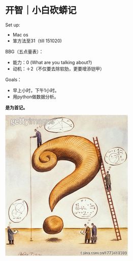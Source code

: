 # 开智｜小白砍蟒记
Set up:
 - Mac os
 - 笨方法至31（till 151020)

 
BBG（五点量表）：
- 能力：0 (What are you talking about?)
- 动机：＋2（不仅要去除软肋，更要增添铠甲）

Goals：
 - 早上小时，下午1小时。
 - 用python做数据分析。

 

**是为首记。**


![](IMG_1558.JPG)
